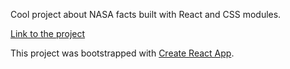 Cool project about NASA facts built with React and CSS modules.

[Link to the project](https://optimistic-banach-e978af.netlify.com)

This project was bootstrapped with [Create React App](https://github.com/facebookincubator/create-react-app).

